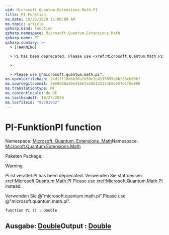 ```yaml
---
uid: Microsoft.Quantum.Extensions.Math.PI
title: PI-Funktion
ms.date: 10/26/2020 12:00:00 AM
ms.topic: article
qsharp.kind: function
qsharp.namespace: Microsoft.Quantum.Extensions.Math
qsharp.name: PI
qsharp.summary: >-
  > [!WARNING]

  > PI has been deprecated. Please use <xref:Microsoft.Quantum.Math.PI> instead.

  >

  > Please use @"microsoft.quantum.math.pi".
ms.openlocfilehash: 24d1f110dbb30a2d50e1e4135895b8bf28cb00bf
ms.sourcegitcommit: 29e0d88a30e4166fa580132124b0eb57e1f0e986
ms.translationtype: MT
ms.contentlocale: de-DE
ms.lasthandoff: 10/27/2020
ms.locfileid: "92701532"
---
```

# <a name="pi-function"></a><span data-ttu-id="9c72d-102">PI-Funktion</span><span class="sxs-lookup"><span data-stu-id="9c72d-102">PI function</span></span>

<span data-ttu-id="9c72d-103">Namespace: [Microsoft. Quantum. Extensions. Math](xref:Microsoft.Quantum.Extensions.Math)</span><span class="sxs-lookup"><span data-stu-id="9c72d-103">Namespace: [Microsoft.Quantum.Extensions.Math](xref:Microsoft.Quantum.Extensions.Math)</span></span>

<span data-ttu-id="9c72d-104">Paketen [](https://nuget.org/packages/)</span><span class="sxs-lookup"><span data-stu-id="9c72d-104">Package: [](https://nuget.org/packages/)</span></span>


> [!WARNING]
> <span data-ttu-id="9c72d-105">Pi ist veraltet.</span><span class="sxs-lookup"><span data-stu-id="9c72d-105">PI has been deprecated.</span></span> <span data-ttu-id="9c72d-106">Verwenden Sie stattdessen <xref:Microsoft.Quantum.Math.PI>.</span><span class="sxs-lookup"><span data-stu-id="9c72d-106">Please use <xref:Microsoft.Quantum.Math.PI> instead.</span></span>
>
> <span data-ttu-id="9c72d-107">Verwenden Sie @"microsoft.quantum.math.pi".</span><span class="sxs-lookup"><span data-stu-id="9c72d-107">Please use @"microsoft.quantum.math.pi".</span></span>



```qsharp
function PI () : Double
```


## <a name="output--double"></a><span data-ttu-id="9c72d-108">Ausgabe: [Double](xref:microsoft.quantum.lang-ref.double)</span><span class="sxs-lookup"><span data-stu-id="9c72d-108">Output : [Double](xref:microsoft.quantum.lang-ref.double)</span></span>

